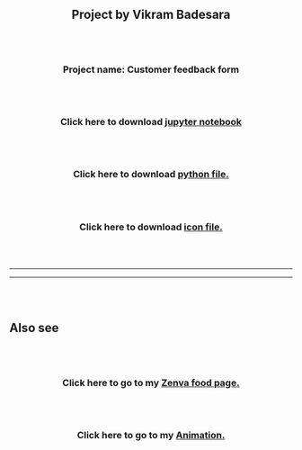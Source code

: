 <h2 align="center">Project by Vikram Badesara</h3>
<br>
<br>
 <h3 align="center">Project name: Customer feedback form</h3>
 
<br>
<br>
<h3 align="center">Click here to download <a href="feedback-form.ipynb">jupyter notebook</a></h3>

 <br><br>
<h3 align="center">Click here to download <a href="form.py">python file.</a></h3>
 <br><br>
<h3 align="center">Click here to download <a href="logo.gif">icon file.</a></h3>

<br><br>
<hr>
<hr>

<br><br>
<h2>Also see </h2>
<br><br>

<h3 align="center">Click here to go to my <a href="PJ2\web2.html">Zenva food page.</a></h3>
<br><br>

<h3 align="center">Click here to go to my <a href="Animations\animations.html">Animation.</a></h3>
